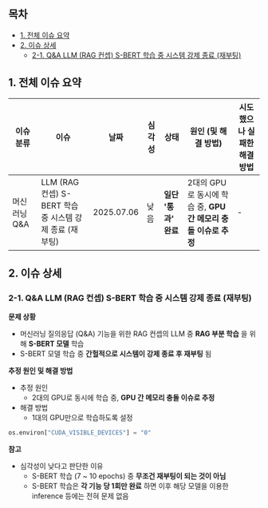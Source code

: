 ## 목차

* [1. 전체 이슈 요약](#1-전체-이슈-요약)
* [2. 이슈 상세](#2-이슈-상세)
  * [2-1. Q&A LLM (RAG 컨셉) S-BERT 학습 중 시스템 강제 종료 (재부팅)](#2-1-qa-llm-rag-컨셉-s-bert-학습-중-시스템-강제-종료-재부팅)

## 1. 전체 이슈 요약

| 이슈 분류    | 이슈                                       | 날짜         | 심각성 | 상태             | 원인 (및 해결 방법)                               | 시도했으나 실패한 해결 방법 |
|----------|------------------------------------------|------------|-----|----------------|--------------------------------------------|-----------------|
| 머신러닝 Q&A | LLM (RAG 컨셉) S-BERT 학습 중 시스템 강제 종료 (재부팅) | 2025.07.06 | 낮음  | **일단 '통과' 완료** | 2대의 GPU로 동시에 학습 중, **GPU 간 메모리 충돌 이슈로 추정** | -               |

## 2. 이슈 상세

### 2-1. Q&A LLM (RAG 컨셉) S-BERT 학습 중 시스템 강제 종료 (재부팅)

**문제 상황**

* 머신러닝 질의응답 (Q&A) 기능을 위한 RAG 컨셉의 LLM 중 **RAG 부분 학습** 을 위해 **S-BERT 모델** 학습
* S-BERT 모델 학습 중 **간헐적으로 시스템이 강제 종료 후 재부팅** 됨

**추정 원인 및 해결 방법**

* 추정 원인
  * 2대의 GPU로 동시에 학습 중, **GPU 간 메모리 충돌 이슈로 추정**
* 해결 방법
  * 1대의 GPU만으로 학습하도록 설정

```python
os.environ["CUDA_VISIBLE_DEVICES"] = "0"
```

**참고**

* 심각성이 낮다고 판단한 이유
  * S-BERT 학습 (7 ~ 10 epochs) 중 **무조건 재부팅이 되는 것이 아님**
  * S-BERT 학습은 **각 기능 당 1회만 완료** 하면 이후 해당 모델을 이용한 inference 등에는 전혀 문제 없음